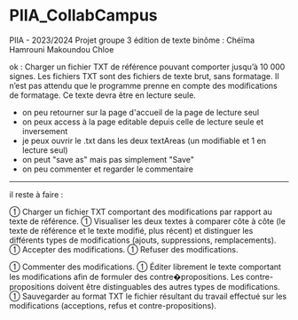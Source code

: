 # PIIA_CollabCampus
PIIA - 2023/2024 Projet groupe 3 édition de texte binôme : Chéïma Hamrouni Makoundou Chloe

ok : Charger un fichier TXT de référence pouvant comporter jusqu’à 10 000 signes. Les
fichiers TXT sont des fichiers de texte brut, sans formatage. Il n’est pas attendu que le
programme prenne en compte des modifications de formatage. Ce texte devra être en
lecture seule.

- on peu retourner sur la page d'accueil de la page de lecture seul
- on peux access à la page editable depuis celle de lecture seule et inversement
- je peux ouvrir le .txt dans les deux textAreas (un modifiable et 1 en lecture seul)
- on peut "save as" mais pas simplement "Save"
- on peu commenter et regarder le commentaire

---------

il reste à faire :

 Charger un fichier TXT comportant des modifications par rapport au texte de référence.
 Visualiser les deux textes à comparer côte à côte (le texte de référence et le texte modifié, plus récent) et distinguer les différents types de modifications (ajouts, suppressions, remplacements).
 Accepter des modifications.
 Refuser des modifications.




 Commenter des modifications.
 Éditer librement le texte comportant les modifications afin de formuler des contre�propositions. Les contre-propositions doivent être distinguables des autres types de
modifications.
 Sauvegarder au format TXT le fichier résultant du travail effectué sur les modifications
(acceptions, refus et contre-propositions).
